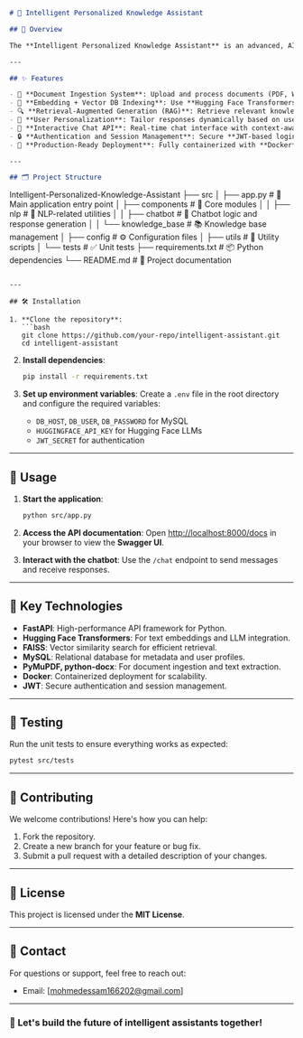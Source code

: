 
```markdown
# 🤖 Intelligent Personalized Knowledge Assistant

## 🌟 Overview

The **Intelligent Personalized Knowledge Assistant** is an advanced, AI-powered chatbot designed to provide **personalized, context-aware responses**. It combines cutting-edge **Natural Language Processing (NLP)** techniques with a modular architecture to deliver a seamless and intelligent user experience.

---

## ✨ Features

- 📂 **Document Ingestion System**: Upload and process documents (PDF, Word, TXT) for knowledge extraction.
- 🧠 **Embedding + Vector DB Indexing**: Use **Hugging Face Transformers** for text embeddings and **FAISS** for efficient similarity search.
- 🔍 **Retrieval-Augmented Generation (RAG)**: Retrieve relevant knowledge chunks and generate responses using advanced **LLMs** (e.g., Mistral, Falcon, OpenChat).
- 👤 **User Personalization**: Tailor responses dynamically based on user profiles and preferences (tone, expertise, etc.).
- 💬 **Interactive Chat API**: Real-time chat interface with context-aware responses via the `/chat` endpoint.
- 🔒 **Authentication and Session Management**: Secure **JWT-based login/signup** and session tracking.
- 🚀 **Production-Ready Deployment**: Fully containerized with **Docker** and auto-generated **Swagger** documentation.

---

## 🗂️ Project Structure

```
Intelligent-Personalized-Knowledge-Assistant
├── src
│   ├── app.py                  # 🚀 Main application entry point
│   ├── components              # 🧩 Core modules
│   │   ├── nlp                 # 🧠 NLP-related utilities
│   │   ├── chatbot             # 💬 Chatbot logic and response generation
│   │   └── knowledge_base      # 📚 Knowledge base management
│   ├── config                  # ⚙️ Configuration files
│   ├── utils                   # 🔧 Utility scripts
│   └── tests                   # ✅ Unit tests
├── requirements.txt            # 📦 Python dependencies
└── README.md                   # 📖 Project documentation
```

---

## 🛠️ Installation

1. **Clone the repository**:
   ```bash
   git clone https://github.com/your-repo/intelligent-assistant.git
   cd intelligent-assistant
   ```

2. **Install dependencies**:
   ```bash
   pip install -r requirements.txt
   ```

3. **Set up environment variables**:
   Create a `.env` file in the root directory and configure the required variables:
   - `DB_HOST`, `DB_USER`, `DB_PASSWORD` for MySQL
   - `HUGGINGFACE_API_KEY` for Hugging Face LLMs
   - `JWT_SECRET` for authentication

---

## 🚀 Usage

1. **Start the application**:
   ```bash
   python src/app.py
   ```

2. **Access the API documentation**:
   Open [http://localhost:8000/docs](http://localhost:8000/docs) in your browser to view the **Swagger UI**.

3. **Interact with the chatbot**:
   Use the `/chat` endpoint to send messages and receive responses.

---

## 🧰 Key Technologies

- **FastAPI**: High-performance API framework for Python.
- **Hugging Face Transformers**: For text embeddings and LLM integration.
- **FAISS**: Vector similarity search for efficient retrieval.
- **MySQL**: Relational database for metadata and user profiles.
- **PyMuPDF, python-docx**: For document ingestion and text extraction.
- **Docker**: Containerized deployment for scalability.
- **JWT**: Secure authentication and session management.

---

## 🧪 Testing

Run the unit tests to ensure everything works as expected:
```bash
pytest src/tests
```

---

## 🤝 Contributing

We welcome contributions! Here's how you can help:

1. Fork the repository.
2. Create a new branch for your feature or bug fix.
3. Submit a pull request with a detailed description of your changes.

---

## 📜 License

This project is licensed under the **MIT License**.

---

## 📧 Contact

For questions or support, feel free to reach out:

- Email: [mohmedessam166202@gmail.com]


---

### 🚀 Let's build the future of intelligent assistants together!
```
